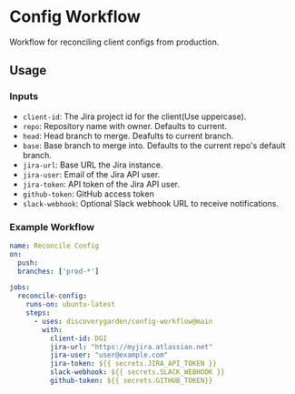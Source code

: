 # Config Workflow

Workflow for reconciling client configs from production.

## Usage

### Inputs

- `client-id`: The Jira project id for the client(Use uppercase).
- `repo`: Repository name with owner. Defaults to current.
- `head`: Head branch to merge. Deafults to current branch.
- `base`: Base branch to merge into. Defaults to the current repo's default branch.
- `jira-url`: Base URL the Jira instance. 
- `jira-user`: Email of the Jira API user.
- `jira-token`: API token of the Jira API user.
- `github-token`: GitHub access token
- `slack-webhook`: Optional Slack webhook URL to receive notifications.

### Example Workflow

```yaml
name: Reconcile Config
on:
  push:
  branches: ['prod-*']

jobs:
  reconcile-config:
    runs-on: ubuntu-latest
    steps:
      - uses: discoverygarden/config-workflow@main
        with:
          client-id: DGI
          jira-url: "https://myjira.atlassian.net"
          jira-user: "user@example.com"
          jira-token: ${{ secrets.JIRA_API_TOKEN }}
          slack-webhook: ${{ secrets.SLACK_WEBHOOK }}
          github-token: ${{ secrets.GITHUB_TOKEN}}
```